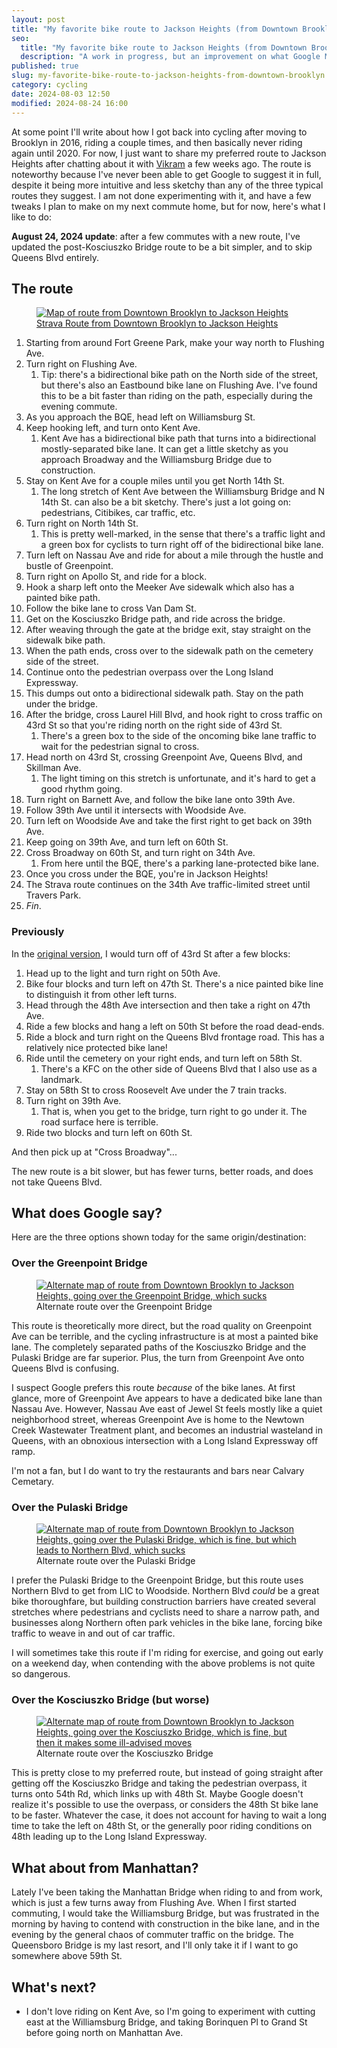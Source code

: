 ```yaml
---
layout: post
title: "My favorite bike route to Jackson Heights (from Downtown Brooklyn)"
seo:
  title: "My favorite bike route to Jackson Heights (from Downtown Brooklyn)"
  description: "A work in progress, but an improvement on what Google Maps has to offer"
published: true
slug: my-favorite-bike-route-to-jackson-heights-from-downtown-brooklyn
category: cycling
date: 2024-08-03 12:50
modified: 2024-08-24 16:00
---
```


At some point I'll write about how I got back into cycling after moving to Brooklyn in 2016, riding a couple times, and then basically never riding again until 2020.
For now, I just want to share my preferred route to Jackson Heights after chatting about it with [Vikram] a few weeks ago.
The route is noteworthy because I've never been able to get Google to suggest it in full, despite it being more intuitive and less sketchy than any of the three typical routes they suggest.
I am not done experimenting with it, and have a few tweaks I plan to make on my next commute home, but for now, here's what I like to do:

[Vikram]: https://vikramoberoi.com

**August 24, 2024 update**: after a few commutes with a new route, I've updated the post-Kosciuszko Bridge route to be a bit simpler, and to skip Queens Blvd entirely.

## The route

<figure class="full-width">
  <a href="{{ site.url }}{% asset_path 'brooklyn-to-jackson-heights-v2.png' %}" target="_blank">
    <img src="{{ site.url }}{% asset_path 'brooklyn-to-jackson-heights-v2.png' %}" alt="Map of route from Downtown Brooklyn to Jackson Heights">
  </a>
  <figcaption><a href="https://www.strava.com/routes/3262517455704341840">Strava Route from Downtown Brooklyn to Jackson Heights</a></figcaption>
</figure>

1. Starting from around Fort Greene Park, make your way north to Flushing Ave.
1. Turn right on Flushing Ave.
   1. Tip: there's a bidirectional bike path on the North side of the street, but there's also an Eastbound bike lane on Flushing Ave. I've found this to be a bit faster than riding on the path, especially during the evening commute.
1. As you approach the BQE, head left on Williamsburg St.
1. Keep hooking left, and turn onto Kent Ave.
   1. Kent Ave has a bidirectional bike path that turns into a bidirectional mostly-separated bike lane. It can get a little sketchy as you approach Broadway and the Williamsburg Bridge due to construction.
1. Stay on Kent Ave for a couple miles until you get North 14th St.
   1. The long stretch of Kent Ave between the Williamsburg Bridge and N 14th St. can also be a bit sketchy. There's just a lot going on: pedestrians, Citibikes, car traffic, etc.
1. Turn right on North 14th St.
   1. This is pretty well-marked, in the sense that there's a traffic light and a green box for cyclists to turn right off of the bidirectional bike lane.
1. Turn left on Nassau Ave and ride for about a mile through the hustle and bustle of Greenpoint.
1. Turn right on Apollo St, and ride for a block.
1. Hook a sharp left onto the Meeker Ave sidewalk which also has a painted bike path.
1. Follow the bike lane to cross Van Dam St.
1. Get on the Kosciuszko Bridge path, and ride across the bridge.
1. After weaving through the gate at the bridge exit, stay straight on the sidewalk bike path.
1. When the path ends, cross over to the sidewalk path on the cemetery side of the street.
1. Continue onto the pedestrian overpass over the Long Island Expressway.
1. This dumps out onto a bidirectional sidewalk path. Stay on the path under the bridge.
1. After the bridge, cross Laurel Hill Blvd, and hook right to cross traffic on 43rd St so that you're riding north on the right side of 43rd St.
   1. There's a green box to the side of the oncoming bike lane traffic to wait for the pedestrian signal to cross.
1. Head north on 43rd St, crossing Greenpoint Ave, Queens Blvd, and Skillman Ave.
   1. The light timing on this stretch is unfortunate, and it's hard to get a good rhythm going.
1. Turn right on Barnett Ave, and follow the bike lane onto 39th Ave.
1. Follow 39th Ave until it intersects with Woodside Ave.
1. Turn left on Woodside Ave and take the first right to get back on 39th Ave.
1. Keep going on 39th Ave, and turn left on 60th St.
1. Cross Broadway on 60th St, and turn right on 34th Ave.
   1. From here until the BQE, there's a parking lane-protected bike lane.
1. Once you cross under the BQE, you're in Jackson Heights!
1. The Strava route continues on the 34th Ave traffic-limited street until Travers Park.
1. _Fin_.

### Previously

In the [original version](https://www.strava.com/routes/3245139261935083646), I would turn off of 43rd St after a few blocks:

1. Head up to the light and turn right on 50th Ave.
1. Bike four blocks and turn left on 47th St. There's a nice painted bike line to distinguish it from other left turns.
1. Head through the 48th Ave intersection and then take a right on 47th Ave.
1. Ride a few blocks and hang a left on 50th St before the road dead-ends.
1. Ride a block and turn right on the Queens Blvd frontage road. This has a relatively nice protected bike lane!
1. Ride until the cemetery on your right ends, and turn left on 58th St.
   1. There's a KFC on the other side of Queens Blvd that I also use as a landmark.
1. Stay on 58th St to cross Roosevelt Ave under the 7 train tracks.
1. Turn right on 39th Ave.
   1. That is, when you get to the bridge, turn right to go under it. The road surface here is terrible.
1. Ride two blocks and turn left on 60th St.

And then pick up at "Cross Broadway"...

The new route is a bit slower, but has fewer turns, better roads, and does not take Queens Blvd.

## What does Google say?

Here are the three options shown today for the same origin/destination:

### Over the Greenpoint Bridge

<figure class="full-width">
  <a href="{{ site.url }}{% asset_path 'brooklyn-to-jackson-heights-greenpoint-bridge-alt.png' %}" target="_blank">
    <img src="{{ site.url }}{% asset_path 'brooklyn-to-jackson-heights-greenpoint-bridge-alt.png' %}" alt="Alternate map of route from Downtown Brooklyn to Jackson Heights, going over the Greenpoint Bridge, which sucks">
  </a>
  <figcaption>Alternate route over the Greenpoint Bridge</figcaption>
</figure>

This route is theoretically more direct, but the road quality on Greenpoint Ave can be terrible, and the cycling infrastructure is at most a painted bike lane.
The completely separated paths of the Kosciuszko Bridge and the Pulaski Bridge are far superior.
Plus, the turn from Greenpoint Ave onto Queens Blvd is confusing.

I suspect Google prefers this route _because_ of the bike lanes.
At first glance, more of Greenpoint Ave appears to have a dedicated bike lane than Nassau Ave.
However, Nassau Ave east of Jewel St feels mostly like a quiet neighborhood street, whereas Greenpoint Ave is home to the Newtown Creek Wastewater Treatment plant, and becomes an industrial wasteland in Queens, with an obnoxious intersection with a Long Island Expressway off ramp.

I'm not a fan, but I do want to try the restaurants and bars near Calvary Cemetary.

### Over the Pulaski Bridge

<figure class="full-width">
  <a href="{{ site.url }}{% asset_path 'brooklyn-to-jackson-heights-pulaski-bridge-alt.png' %}" target="_blank">
    <img src="{{ site.url }}{% asset_path 'brooklyn-to-jackson-heights-pulaski-bridge-alt.png' %}" alt="Alternate map of route from Downtown Brooklyn to Jackson Heights, going over the Pulaski Bridge, which is fine, but which leads to Northern Blvd, which sucks">
  </a>
  <figcaption>Alternate route over the Pulaski Bridge</figcaption>
</figure>

I prefer the Pulaski Bridge to the Greenpoint Bridge, but this route uses Northern Blvd to get from LIC to Woodside.
Northern Blvd _could_ be a great bike thoroughfare, but building construction barriers have created several stretches where pedestrians and cyclists need to share a narrow path, and businesses along Northern often park vehicles in the bike lane, forcing bike traffic to weave in and out of car traffic.

I will sometimes take this route if I'm riding for exercise, and going out early on a weekend day, when contending with the above problems is not quite so dangerous.

### Over the Kosciuszko Bridge (but worse)

<figure class="full-width">
  <a href="{{ site.url }}{% asset_path 'brooklyn-to-jackson-heights-kosciuszko-bridge-alt.png' %}" target="_blank">
    <img src="{{ site.url }}{% asset_path 'brooklyn-to-jackson-heights-kosciuszko-bridge-alt.png' %}" alt="Alternate map of route from Downtown Brooklyn to Jackson Heights, going over the Kosciuszko Bridge, which is fine, but then it makes some ill-advised moves">
  </a>
  <figcaption>Alternate route over the Kosciuszko Bridge</figcaption>
</figure>

This is pretty close to my preferred route, but instead of going straight after getting off the Kosciuszko Bridge and taking the pedestrian overpass, it turns onto 54th Rd, which links up with 48th St.
Maybe Google doesn't realize it's possible to use the overpass, or considers the 48th St bike lane to be faster.
Whatever the case, it does not account for having to wait a long time to take the left on 48th St, or the generally poor riding conditions on 48th leading up to the Long Island Expressway.

## What about from Manhattan?

Lately I've been taking the Manhattan Bridge when riding to and from work, which is just a few turns away from Flushing Ave.
When I first started commuting, I would take the Williamsburg Bridge, but was frustrated in the morning by having to contend with construction in the bike lane, and in the evening by the general chaos of commuter traffic on the bridge.
The Queensboro Bridge is my last resort, and I'll only take it if I want to go somewhere above 59th St.

## What's next?

- I don't love riding on Kent Ave, so I'm going to experiment with cutting east at the Williamsburg Bridge, and taking Borinquen Pl to Grand St before going north on Manhattan Ave.
